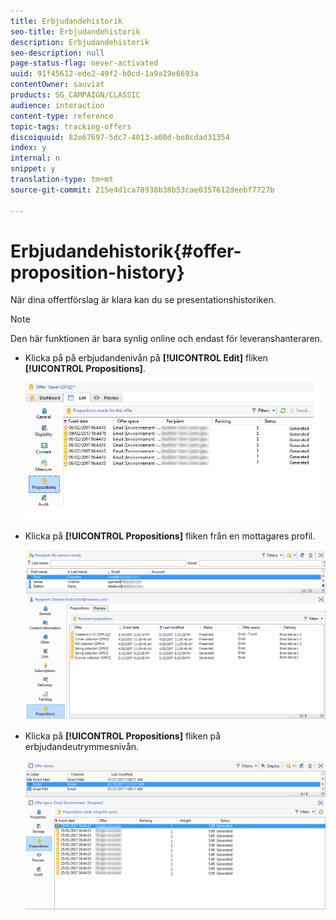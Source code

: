 ```yaml
---
title: Erbjudandehistorik
seo-title: Erbjudandehistorik
description: Erbjudandehistorik
seo-description: null
page-status-flag: never-activated
uuid: 91f45612-ede2-49f2-b0cd-1a9a19e6693a
contentOwner: sauviat
products: SG_CAMPAIGN/CLASSIC
audience: interaction
content-type: reference
topic-tags: tracking-offers
discoiquuid: 82e67697-5dc7-4013-a00d-be8cdad31354
index: y
internal: n
snippet: y
translation-type: tm+mt
source-git-commit: 215e4d1ca78938b38b53cae0357612deebf7727b

---
```



# Erbjudandehistorik{#offer-proposition-history}

När dina offertförslag är klara kan du se presentationshistoriken.

>[!NOTE]
>
>Den här funktionen är bara synlig online och endast för leveranshanteraren.

* Klicka på på erbjudandenivån på **[!UICONTROL Edit]** fliken **[!UICONTROL Propositions]**.

   ![](assets/offer_followup_006.png)

* Klicka på **[!UICONTROL Propositions]** fliken från en mottagares profil.

   ![](assets/offer_followup_002.png)

* Klicka på **[!UICONTROL Propositions]** fliken på erbjudandeutrymmesnivån.

   ![](assets/offer_space_prop_001_b.png)

